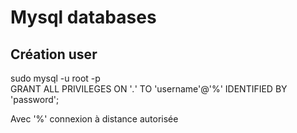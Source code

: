 # Mysql databases  
## Création user  
sudo mysql -u root -p  
GRANT ALL PRIVILEGES ON '*.*' TO 'username'@'%' IDENTIFIED BY 'password';  

Avec '%' connexion à distance autorisée    
